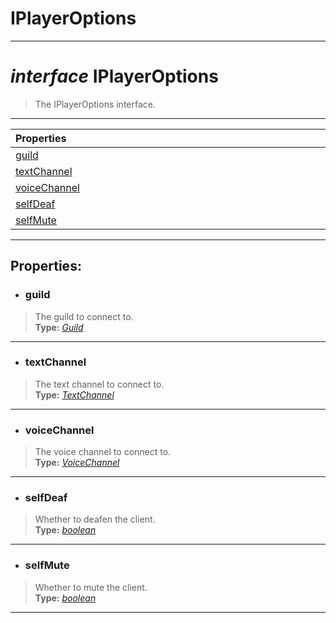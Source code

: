 # IPlayerOptions  
---  
# *interface* **IPlayerOptions**   
> The IPlayerOptions interface. 
--- 
| Properties <img width=1000/> |   
| :--- |   
| [guild](#guild) |   
| [textChannel](#textchannel) |   
| [voiceChannel](#voicechannel) |   
| [selfDeaf](#selfdeaf) |   
| [selfMute](#selfmute) |   
---  
## Properties:  
- ### guild  
> The guild to connect to.  
> **Type:** *[Guild](https://discord.js.org/#/docs/main/stable/class/Guild)*  
---
- ### textChannel  
> The text channel to connect to.  
> **Type:** *[TextChannel](https://discord.js.org/#/docs/main/stable/class/TextChannel)*  
---
- ### voiceChannel  
> The voice channel to connect to.  
> **Type:** *[VoiceChannel](https://discord.js.org/#/docs/main/stable/class/VoiceChannel)*  
---
- ### selfDeaf  
> Whether to deafen the client.  
> **Type:** *[boolean](https://developer.mozilla.org/en-US/docs/Web/JavaScript/Reference/Global_Objects/Boolean)*  
---
- ### selfMute  
> Whether to mute the client.  
> **Type:** *[boolean](https://developer.mozilla.org/en-US/docs/Web/JavaScript/Reference/Global_Objects/Boolean)*  
---